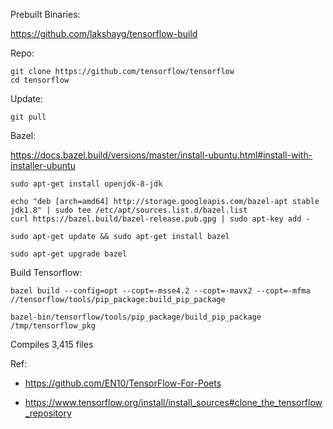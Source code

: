 Prebuilt Binaries:

https://github.com/lakshayg/tensorflow-build

Repo:
    
    git clone https://github.com/tensorflow/tensorflow 
    cd tensorflow

Update:

    git pull

Bazel:

https://docs.bazel.build/versions/master/install-ubuntu.html#install-with-installer-ubuntu

    sudo apt-get install openjdk-8-jdk

    echo "deb [arch=amd64] http://storage.googleapis.com/bazel-apt stable jdk1.8" | sudo tee /etc/apt/sources.list.d/bazel.list
    curl https://bazel.build/bazel-release.pub.gpg | sudo apt-key add -

    sudo apt-get update && sudo apt-get install bazel
    
    sudo apt-get upgrade bazel

Build Tensorflow:

    bazel build --config=opt --copt=-msse4.2 --copt=-mavx2 --copt=-mfma //tensorflow/tools/pip_package:build_pip_package
    
    bazel-bin/tensorflow/tools/pip_package/build_pip_package /tmp/tensorflow_pkg
    
Compiles 3,415 files
    
Ref:

* https://github.com/EN10/TensorFlow-For-Poets

* https://www.tensorflow.org/install/install_sources#clone_the_tensorflow_repository